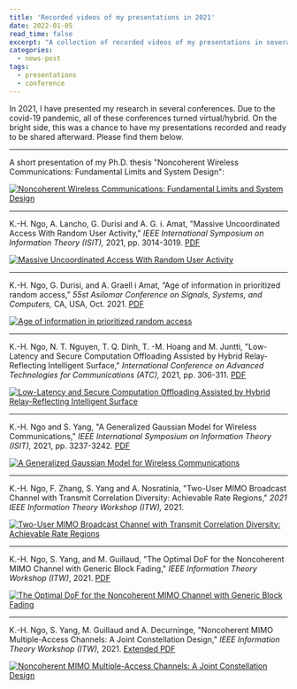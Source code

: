 ```yaml
---
title: 'Recorded videos of my presentations in 2021'
date: 2022-01-05
read_time: false
excerpt: "A collection of recorded videos of my presentations in several conferences in 2021"
categories:
  - news-post
tags:
  - presentations
  - conference
---
```


In 2021, I have presented my research in several conferences. Due to the covid-19 pandemic, all of these conferences turned virtual/hybrid. On the bright side, this was a chance to have my presentations recorded and ready to be shared afterward. Please find them below.

---
A short presentation of my Ph.D. thesis "Noncoherent Wireless Communications: Fundamental Limits and System Design": 

[![Noncoherent Wireless Communications: Fundamental Limits and System Design](https://img.youtube.com/vi/EbpBFH7-kpY/0.jpg)](https://www.youtube.com/watch?v=EbpBFH7-kpY)

---
K.-H. Ngo, A. Lancho, G. Durisi and A. G. i. Amat, "Massive Uncoordinated Access With Random User Activity," *IEEE International Symposium on Information Theory (ISIT),* 2021, pp. 3014-3019. [PDF](https://arxiv.org/pdf/2103.09721.pdf)

[![Massive Uncoordinated Access With Random User Activity](https://img.youtube.com/vi/6Vr5ZKZzIjw/0.jpg)](https://www.youtube.com/watch?v=6Vr5ZKZzIjw)

---
K.-H. Ngo, G. Durisi, and A. Graell i Amat, “Age of information in prioritized random access,” *55st Asilomar Conference on Signals, Systems, and Computers,* CA, USA, Oct. 2021. [PDF](https://arxiv.org/pdf/2112.01182.pdf)

[![Age of information in prioritized random access](https://img.youtube.com/vi/xtyOsdLLIso/0.jpg)](https://www.youtube.com/watch?v=xtyOsdLLIso)

---
K.-H. Ngo, N. T. Nguyen, T. Q. Dinh, T. -M. Hoang and M. Juntti, "Low-Latency and Secure Computation Offloading Assisted by Hybrid Relay-Reflecting Intelligent Surface," *International Conference on Advanced Technologies for Communications (ATC),* 2021, pp. 306-311. [PDF](https://arxiv.org/pdf/2109.01335.pdf)

[![Low-Latency and Secure Computation Offloading Assisted by Hybrid Relay-Reflecting Intelligent Surface](https://img.youtube.com/vi/B1Y-CbGewAw/0.jpg)](https://www.youtube.com/watch?v=B1Y-CbGewAw)

---
K.-H. Ngo and S. Yang, "A Generalized Gaussian Model for Wireless Communications," *IEEE International Symposium on Information Theory (ISIT),* 2021, pp. 3237-3242. [PDF](https://research.chalmers.se/publication/522211/file/522211_AdditionalFile_2ad4209d.pdf)

[![A Generalized Gaussian Model for Wireless Communications](https://img.youtube.com/vi/8ViFwzyItFc/0.jpg)](https://www.youtube.com/watch?v=8ViFwzyItFc)

---
K.-H. Ngo, F. Zhang, S. Yang and A. Nosratinia, "Two-User MIMO Broadcast Channel with Transmit Correlation Diversity: Achievable Rate Regions," *2021 IEEE Information Theory Workshop (ITW),* 2021.

[![Two-User MIMO Broadcast Channel with Transmit Correlation Diversity: Achievable Rate Regions](https://img.youtube.com/vi/IrTPDHCO9O4/0.jpg)](https://www.youtube.com/watch?v=EIrTPDHCO9O4)

---
K.-H. Ngo, S. Yang, and M. Guillaud, "The Optimal DoF for the Noncoherent MIMO Channel with Generic Block Fading," *IEEE Information Theory Workshop (ITW)*, 2021. [PDF](https://arxiv.org/pdf/2009.11556.pdf)

[![The Optimal DoF for the Noncoherent MIMO Channel with Generic Block Fading](https://img.youtube.com/vi/4gbvQplQITA/0.jpg)](https://www.youtube.com/watch?v=4gbvQplQITA)

---
K.-H. Ngo, S. Yang, M. Guillaud and A. Decurninge, "Noncoherent MIMO Multiple-Access Channels: A Joint Constellation Design," *IEEE Information Theory Workshop (ITW),* 2021. [Extended PDF](https://arxiv.org/pdf/2009.11548.pdf)

[![Noncoherent MIMO Multiple-Access Channels: A Joint Constellation Design](https://img.youtube.com/vi/owQ7qkDbH3g/0.jpg)](https://www.youtube.com/watch?v=owQ7qkDbH3g)

